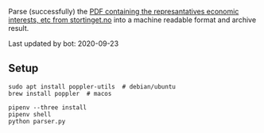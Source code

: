 Parse (successfully) the [PDF containing the represantatives economic interests, etc from stortinget.no](https://www.stortinget.no/no/Stortinget-og-demokratiet/Representantene/Okonomiske-interesser/) into a machine readable format and archive result.

Last updated by bot: 2020-09-23

## Setup
    sudo apt install poppler-utils  # debian/ubuntu
    brew install poppler  # macos

    pipenv --three install
    pipenv shell
    python parser.py

